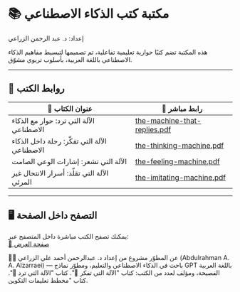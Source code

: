 # 📚 مكتبة كتب الذكاء الاصطناعي  
إعداد: د. عبد الرحمن الزراعي

هذه المكتبة تضم كتبًا حوارية تعليمية تفاعلية، تم تصميمها لتبسيط مفاهيم الذكاء الاصطناعي باللغة العربية، بأسلوب تربوي مشوّق.

---

## 🧾 روابط الكتب

| 📖 عنوان الكتاب | 🔗 رابط مباشر |
|----------------|----------------|
| الآلة التي ترد: حوار مع الذكاء الاصطناعي | [the-machine-that-replies.pdf](the-machine-that-replies.pdf) |
| الآلة التي تفكّر: رحلة داخل الذكاء الاصطناعي | [the-thinking-machine.pdf](the-thinking-machine.pdf) |
| الآلة التي تشعر: إشارات الوعي الصامت | [the-feeling-machine.pdf](the-feeling-machine.pdf) |
| الآلة التي تقلّد: أسرار الانتحال غير المرئي | [the-imitating-machine.pdf](the-imitating-machine.pdf) |

---

## 🖥️ التصفح داخل الصفحة
يمكنك تصفح الكتب مباشرة داخل المتصفح عبر:  
[🔗 صفحة العرض](https://alzarraei-gpts.github.io/Arabic-GPT-Hub-books/)

👨‍💻 عن المطوّر
مشروع من إعداد د. عبدالرحمن أحمد علي الزراعي (Abdulrahman A. A. Alzarraei) — باحث في الذكاء الاصطناعي والتعليم، ومطوّر نماذج GPT باللغة العربية الفصيحة، ومؤلف لعدد من الكتب: كتاب "الآلة التي تفكر 🤖". كتاب "الآلة التي ترد 🤖". كتاب "مخطط تعليمات التكوين.

